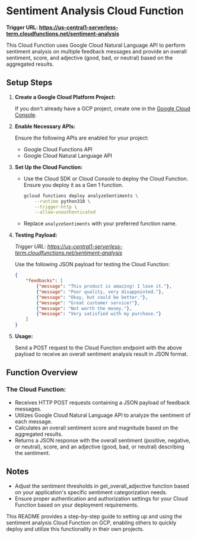 # Sentiment Analysis Cloud Function

**Trigger URL: https://us-central1-serverless-term.cloudfunctions.net/sentiment-analysis**

This Cloud Function uses Google Cloud Natural Language API to perform sentiment analysis on multiple feedback messages and provide an overall sentiment, score, and adjective (good, bad, or neutral) based on the aggregated results.

## Setup Steps

1. **Create a Google Cloud Platform Project:**

   If you don't already have a GCP project, create one in the [Google Cloud Console](https://console.cloud.google.com/).

2. **Enable Necessary APIs:**

   Ensure the following APIs are enabled for your project:
   - Google Cloud Functions API
   - Google Cloud Natural Language API

3. **Set Up the Cloud Function:**

   - Use the Cloud SDK or Cloud Console to deploy the Cloud Function. Ensure you deploy it as a Gen 1 function.
   
     ```bash
     gcloud functions deploy analyzeSentiments \
         --runtime python310 \
         --trigger-http \
         --allow-unauthenticated
     ```
   
   - Replace `analyzeSentiments` with your preferred function name.
   
4. **Testing Payload:**

   _Trigger URL:
   https://us-central1-serverless-term.cloudfunctions.net/sentiment-analysis_

   Use the following JSON payload for testing the Cloud Function:
   ```json
   {
       "feedbacks": [
           {"message": "This product is amazing! I love it."},
           {"message": "Poor quality, very disappointed."},
           {"message": "Okay, but could be better."},
           {"message": "Great customer service!"},
           {"message": "Not worth the money."},
           {"message": "Very satisfied with my purchase."}
       ]
   }
    ```

5. **Usage:**

    Send a POST request to the Cloud Function endpoint with the above payload to receive an overall sentiment analysis result in JSON format.

## Function Overview
### The Cloud Function:

* Receives HTTP POST requests containing a JSON payload of feedback messages.
* Utilizes Google Cloud Natural Language API to analyze the sentiment of each message.
* Calculates an overall sentiment score and magnitude based on the aggregated results.
* Returns a JSON response with the overall sentiment (positive, negative, or neutral), score, and an adjective (good, bad, or neutral) describing the sentiment.

## Notes
* Adjust the sentiment thresholds in get_overall_adjective function based on your application's specific sentiment categorization needs.
* Ensure proper authentication and authorization settings for your Cloud Function based on your deployment requirements.


This README provides a step-by-step guide to setting up and using the sentiment analysis Cloud Function on GCP, enabling others to quickly deploy and utilize this functionality in their own projects.